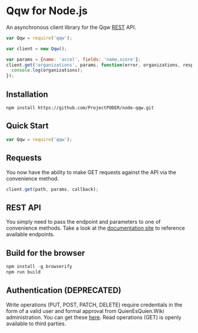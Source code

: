 # Qqw for Node.js

An asynchronous client library for the Qqw [REST](https://api.quienesquien.wiki/api/v1/) API.

```javascript
var Qqw = require('qqw');

var client = new Qqw();

var params = {name: 'accel', fields: 'name,score'};
client.get('organizations', params, function(error, organizations, response) {
  console.log(organizations);
});
```

## Installation

`npm install https://github.com/ProjectPODER/node-qqw.git`

## Quick Start

```javascript
var Qqw = require('qqw');
```

## Requests

You now have the ability to make GET requests against the API via the convenience method.

```javascript
client.get(path, params, callback);
```

## REST API

You simply need to pass the endpoint and parameters to one of convenience methods. Take a look at the [documentation site](https://api.quienesquien.wiki/api/v1/) to reference available endpoints.

## Build for the browser

```javascript
npm install -g browserify
npm run build
```
## Authentication (DEPRECATED)

Write operations (PUT, POST, PATCH, DELETE) require credentials in the form of a valid user and formal approval from QuienEsQuien.Wiki administration. You can get these [here](https://www.quienesquien.wiki). Read operations (GET) is openly available to third parties.
